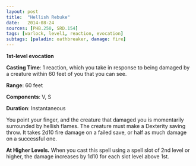 ```yaml
---
layout: post
title:  "Hellish Rebuke"
date:   2014-08-24
sources: [PHB.250, SRD.154]
tags: [warlock, level1, reaction, evocation]
subtags: [paladin: oathbreaker, damage: fire]
---
```


**1st-level evocation**

**Casting Time**: 1 reaction, which you take in response to being damaged by a creature within 60 feet of you that you can see.

**Range**: 60 feet

**Components**: V, S

**Duration**: Instantaneous

You point your finger, and the creature that damaged you is momentarily surrounded by hellish flames. The creature must make a Dexterity saving throw. It takes 2d10 fire damage on a failed save, or half as much damage on a successful one.

**At Higher Levels.** When you cast this spell using a spell slot of 2nd level or higher, the damage increases by 1d10 for each slot level above 1st.
